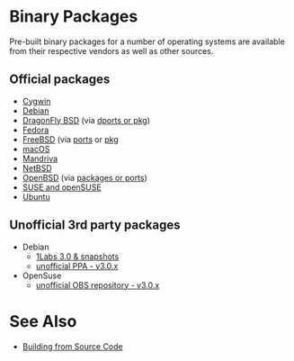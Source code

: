 # Binary Packages

Pre-built binary packages for a number of operating systems are available from their respective vendors as well as other sources.

## Official packages
* [Cygwin](http://freeradius.net)
* [Debian](http://packages.debian.org/freeradius)
* [DragonFly BSD](https://github.com/DragonFlyBSD/DPorts/tree/master/net) (via [dports or pkg](https://www.dragonflybsd.org/docs/howtos/HowToDPorts/))
* [Fedora](http://koji.fedoraproject.org/koji/packageinfo?packageID=298)
* [FreeBSD](http://www.freebsd.org/cgi/ports.cgi?query=freeradius&amp;stype=all&amp;sektion=net) (via [ports](https://www.freebsd.org/doc/handbook/ports-using.html) or [pkg](https://www.freebsd.org/doc/handbook/pkgng-intro.html)
* [macOS](https://github.com/citusdata/homebrew/blob/master/Library/Formula/freeradius-server.rb)
* [Mandriva](http://download.opensuse.org/repositories/network:/aaa/)
* [NetBSD](http://pkgsrc.se/net/freeradius)
* [OpenBSD](http://openports.se/search.php?so=freeradius) (via [packages or ports](http://www.openbsd.org/faq/faq15.html))
* [SUSE and openSUSE](http://download.opensuse.org/repositories/network:/aaa/)
* [Ubuntu](http://packages.ubuntu.com/freeradius)

## Unofficial 3rd party packages
* Debian
  * [1Labs 3.0 & snapshots](https://pkg.1labs.ch/)
  * [unofficial PPA - v3.0.x](https://launchpad.net/~freeradius/+archive/stable-3.0)
* OpenSuse
  * [unofficial OBS repository - v3.0.x](http://software.opensuse.org/download.html?project=home%3Afreeradius%3A3.0.x%3Asuse&package=freeradius-server)

# See Also

* [Building from Source Code](building/Home)